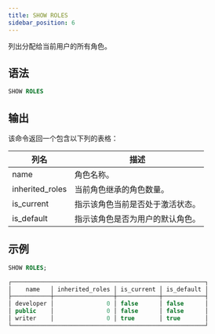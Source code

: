 ```yaml
---
title: SHOW ROLES
sidebar_position: 6
---
```


列出分配给当前用户的所有角色。

## 语法

```sql
SHOW ROLES
```

## 输出

该命令返回一个包含以下列的表格：

| 列名            | 描述                                                 |
|-----------------|-------------------------------------------------------------|
| name            | 角色名称。                                              |
| inherited_roles | 当前角色继承的角色数量。              |
| is_current      | 指示该角色当前是否处于激活状态。             |
| is_default      | 指示该角色是否为用户的默认角色。 |

## 示例

```sql
SHOW ROLES;

┌───────────────────────────────────────────────────────┐
│    name   │ inherited_roles │ is_current │ is_default │
├───────────┼─────────────────┼────────────┼────────────┤
│ developer │               0 │ false      │ false      │
│ public    │               0 │ false      │ false      │
│ writer    │               0 │ true       │ true       │
└───────────────────────────────────────────────────────┘
```
